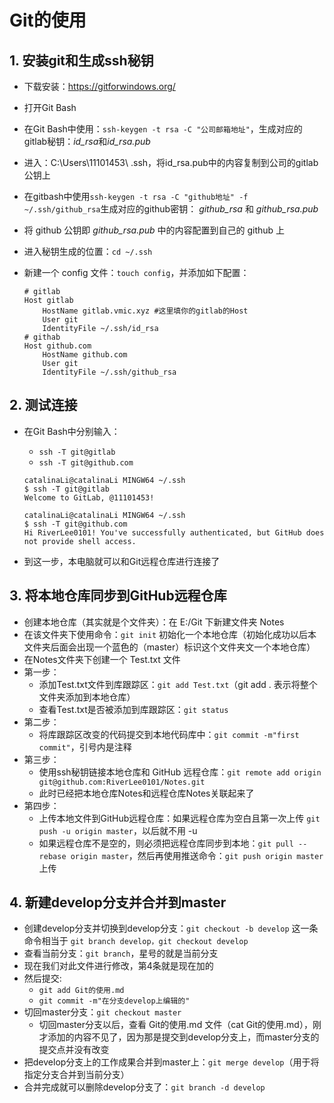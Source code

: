 # Git的使用

## 1. 安装git和生成ssh秘钥

- 下载安装：<https://gitforwindows.org/>

- 打开Git Bash

- 在Git Bash中使用：`ssh-keygen -t rsa -C "公司邮箱地址"`，生成对应的gitlab秘钥：*id_rsa*和*id_rsa.pub*

- 进入：C:\Users\11101453\ .ssh，将id_rsa.pub中的内容复制到公司的gitlab公钥上

- 在gitbash中使用`ssh-keygen -t rsa -C "github地址" -f ~/.ssh/github_rsa`生成对应的github密钥： *github_rsa* 和 *github_rsa.pub*

- 将 github 公钥即 *github_rsa.pub* 中的内容配置到自己的 github 上

- 进入秘钥生成的位置：`cd ~/.ssh`

- 新建一个 config 文件：`touch config`，并添加如下配置：

  ```config
  # gitlab
  Host gitlab
      HostName gitlab.vmic.xyz #这里填你的gitlab的Host
      User git
      IdentityFile ~/.ssh/id_rsa
  # githab
  Host github.com
      HostName github.com
      User git
      IdentityFile ~/.ssh/github_rsa
  ```



## 2. 测试连接

- 在Git Bash中分别输入：

  - `ssh -T git@gitlab`
  - `ssh -T git@github.com`

  ```
  catalinaLi@catalinaLi MINGW64 ~/.ssh
  $ ssh -T git@gitlab
  Welcome to GitLab, @11101453!
  
  catalinaLi@catalinaLi MINGW64 ~/.ssh
  $ ssh -T git@github.com
  Hi RiverLee0101! You've successfully authenticated, but GitHub does not provide shell access.
  ```

- 到这一步，本电脑就可以和Git远程仓库进行连接了



## 3. 将本地仓库同步到GitHub远程仓库

- 创建本地仓库（其实就是个文件夹）：在 E:/Git 下新建文件夹 Notes
- 在该文件夹下使用命令：`git init` 初始化一个本地仓库（初始化成功以后本文件夹后面会出现一个蓝色的（master）标识这个文件夹文一个本地仓库）
- 在Notes文件夹下创建一个 Test.txt 文件
- 第一步：
  - 添加Test.txt文件到库跟踪区：`git add Test.txt`（git add . 表示将整个文件夹添加到本地仓库）
  - 查看Test.txt是否被添加到库跟踪区：`git status`
- 第二步：
  - 将库跟踪区改变的代码提交到本地代码库中：`git commit -m"first commit"`，引号内是注释
- 第三步：
  - 使用ssh秘钥链接本地仓库和 GitHub 远程仓库：`git remote add origin  git@github.com:RiverLee0101/Notes.git`
  - 此时已经把本地仓库Notes和远程仓库Notes关联起来了
- 第四步：
  - 上传本地文件到GitHub远程仓库：如果远程仓库为空白且第一次上传 `git push -u origin master`，以后就不用 -u
  - 如果远程仓库不是空的，则必须把远程仓库同步到本地：`git pull --rebase origin master`，然后再使用推送命令：`git push origin master` 上传



## 4. 新建develop分支并合并到master

- 创建develop分支并切换到develop分支：`git checkout -b develop` 这一条命令相当于 `git branch develop，git checkout develop`
- 查看当前分支：`git branch`，星号的就是当前分支
- 现在我们对此文件进行修改，第4条就是现在加的
- 然后提交:
  - `git add Git的使用.md`
  - `git commit -m"在分支develop上编辑的"`
- 切回master分支：`git checkout master`
  - 切回master分支以后，查看 Git的使用.md 文件（cat Git的使用.md），刚才添加的内容不见了，因为那是提交到develop分支上，而master分支的提交点并没有改变
- 把develop分支上的工作成果合并到master上：`git merge develop`（用于将指定分支合并到当前分支）
- 合并完成就可以删除develop分支了：`git branch -d develop`